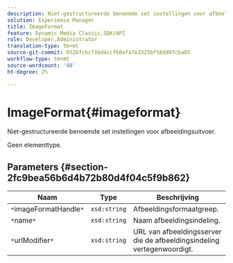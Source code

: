 ```yaml
---
description: Niet-gestructureerde benoemde set instellingen voor afbeeldingsuitvoer.
solution: Experience Manager
title: ImageFormat
feature: Dynamic Media Classic,SDK/API
role: Developer,Administrator
translation-type: tm+mt
source-git-commit: 052bfcbcf1bd4ccf60afa7e3325bf58dd07cba85
workflow-type: tm+mt
source-wordcount: '48'
ht-degree: 2%

---
```



# ImageFormat{#imageformat}

Niet-gestructureerde benoemde set instellingen voor afbeeldingsuitvoer.

Geen elementtype.

## Parameters {#section-2fc9bea56b6d4b72b80d4f04c5f9b862}

| Naam | Type | Beschrijving |
|---|---|---|
| `*`imageFormatHandle`*` | `xsd:string` | Afbeeldingsformaatgreep. |
| `*`name`*` | `xsd:string` | Naam afbeeldingsindeling. |
| `*`urlModifier`*` | `xsd:string` | URL van afbeeldingsserver die de afbeeldingsindeling vertegenwoordigt. |

